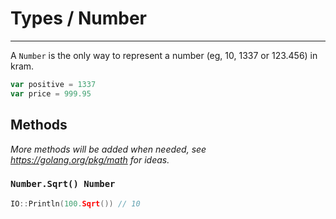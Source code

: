 # Types / Number

----

A `Number` is the only way to represent a number (eg, 10, 1337 or 123.456) in kram.

```go
var positive = 1337
var price = 999.95
```

## Methods

*More methods will be added when needed, see https://golang.org/pkg/math for ideas.*

### `Number.Sqrt() Number`

```go
IO::Println(100.Sqrt()) // 10
```